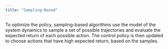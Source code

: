 ```yaml
---
title: "Sampling-Based"
---
```

To optimize the policy, sampling-based algorithms use the model of the system dynamics to sample a set of possible trajectories and evaluate the expected return of each possible action.
The control policy is then updated to choose actions that have high expected return, based on the samples.
